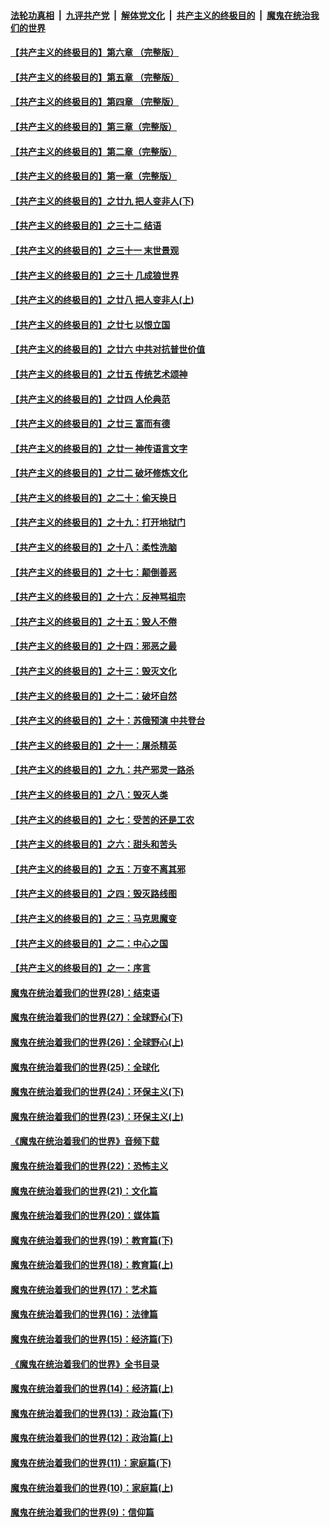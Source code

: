 ####  [法轮功真相](../../../../basic/blob/master/README.md?t=07072131) &nbsp;|&nbsp; [九评共产党](../../../../9ping.md/blob/master/README.md?t=07072131) &nbsp;|&nbsp; [解体党文化](../../../../jtdwh.md/blob/master/README.md?t=07072131)  &nbsp;|&nbsp; [共产主义的终极目的](../../../../gczydzjmd.md/blob/master/README.md?t=07072131) &nbsp;|&nbsp; [魔鬼在统治我们的世界](../../../../mgztzwmdsj.md/blob/master/README.md?t=07072131) 

#### [【共产主义的终极目的】第六章 （完整版）](../pages/nsc422/n11428913.md?t=07072131) 

#### [【共产主义的终极目的】第五章 （完整版）](../pages/nsc422/n11428912.md?t=07072131) 

#### [【共产主义的终极目的】第四章 （完整版）](../pages/nsc422/n11428907.md?t=07072131) 

#### [【共产主义的终极目的】第三章（完整版）](../pages/nsc422/n11428848.md?t=07072131) 

#### [【共产主义的终极目的】第二章（完整版）](../pages/nsc422/n11428831.md?t=07072131) 

#### [【共产主义的终极目的】第一章（完整版）](../pages/nsc422/n11417651.md?t=07072131) 

#### [【共产主义的终极目的】之廿九 把人变非人(下)](../pages/nsc422/n11344140.md?t=07072131) 

#### [【共产主义的终极目的】之三十二 结语](../pages/nsc422/n11360535.md?t=07072131) 

#### [【共产主义的终极目的】之三十一 末世景观](../pages/nsc422/n11351129.md?t=07072131) 

#### [【共产主义的终极目的】之三十 几成狼世界](../pages/nsc422/n11348280.md?t=07072131) 

#### [【共产主义的终极目的】之廿八 把人变非人(上)](../pages/nsc422/n11340492.md?t=07072131) 

#### [【共产主义的终极目的】之廿七 以恨立国](../pages/nsc422/n11336944.md?t=07072131) 

#### [【共产主义的终极目的】之廿六 中共对抗普世价值](../pages/nsc422/n11324785.md?t=07072131) 

#### [【共产主义的终极目的】之廿五 传统艺术颂神](../pages/nsc422/n11296396.md?t=07072131) 

#### [【共产主义的终极目的】之廿四 人伦典范](../pages/nsc422/n11296397.md?t=07072131) 

#### [【共产主义的终极目的】之廿三 富而有德](../pages/nsc422/n11283598.md?t=07072131) 

#### [【共产主义的终极目的】之廿一 神传语言文字](../pages/nsc422/n11263265.md?t=07072131) 

#### [【共产主义的终极目的】之廿二 破坏修炼文化](../pages/nsc422/n11245728.md?t=07072131) 

#### [【共产主义的终极目的】之二十：偷天换日](../pages/nsc422/n11238846.md?t=07072131) 

#### [【共产主义的终极目的】之十九：打开地狱门](../pages/nsc422/n11206376.md?t=07072131) 

#### [【共产主义的终极目的】之十八：柔性洗脑](../pages/nsc422/n11199994.md?t=07072131) 

#### [【共产主义的终极目的】之十七：颠倒善恶](../pages/nsc422/n11179782.md?t=07072131) 

#### [【共产主义的终极目的】之十六：反神骂祖宗](../pages/nsc422/n11166798.md?t=07072131) 

#### [【共产主义的终极目的】之十五：毁人不倦](../pages/nsc422/n11166792.md?t=07072131) 

#### [【共产主义的终极目的】之十四：邪恶之最](../pages/nsc422/n11150249.md?t=07072131) 

#### [【共产主义的终极目的】之十三：毁灭文化](../pages/nsc422/n11135227.md?t=07072131) 

#### [【共产主义的终极目的】之十二：破坏自然](../pages/nsc422/n11135214.md?t=07072131) 

#### [【共产主义的终极目的】之十：苏俄预演 中共登台](../pages/nsc422/n11118424.md?t=07072131) 

#### [【共产主义的终极目的】之十一：屠杀精英](../pages/nsc422/n11118442.md?t=07072131) 

#### [【共产主义的终极目的】之九：共产邪灵一路杀](../pages/nsc422/n11114139.md?t=07072131) 

#### [【共产主义的终极目的】之八：毁灭人类](../pages/nsc422/n11108503.md?t=07072131) 

#### [【共产主义的终极目的】之七：受苦的还是工农](../pages/nsc422/n11101809.md?t=07072131) 

#### [【共产主义的终极目的】之六：甜头和苦头](../pages/nsc422/n11096971.md?t=07072131) 

#### [【共产主义的终极目的】之五：万变不离其邪](../pages/nsc422/n11091285.md?t=07072131) 

#### [【共产主义的终极目的】之四：毁灭路线图](../pages/nsc422/n11086284.md?t=07072131) 

#### [【共产主义的终极目的】之三：马克思魔变](../pages/nsc422/n11061941.md?t=07072131) 

#### [【共产主义的终极目的】之二：中心之国](../pages/nsc422/n11047728.md?t=07072131) 

#### [【共产主义的终极目的】之一：序言](../pages/nsc422/n11086077.md?t=07072131) 

#### [魔鬼在统治着我们的世界(28)：结束语](../pages/nsc422/n10936246.md?t=07072131) 

#### [魔鬼在统治着我们的世界(27)：全球野心(下)](../pages/nsc422/n10928319.md?t=07072131) 

#### [魔鬼在统治着我们的世界(26)：全球野心(上)](../pages/nsc422/n10900318.md?t=07072131) 

#### [魔鬼在统治着我们的世界(25)：全球化](../pages/nsc422/n10788205.md?t=07072131) 

#### [魔鬼在统治着我们的世界(24)：环保主义(下)](../pages/nsc422/n10695307.md?t=07072131) 

#### [魔鬼在统治着我们的世界(23)：环保主义(上)](../pages/nsc422/n10688613.md?t=07072131) 

#### [《魔鬼在统治着我们的世界》音频下载](../pages/nsc422/n10635553.md?t=07072131) 

#### [魔鬼在统治着我们的世界(22)：恐怖主义](../pages/nsc422/n10614727.md?t=07072131) 

#### [魔鬼在统治着我们的世界(21)：文化篇](../pages/nsc422/n10597706.md?t=07072131) 

#### [魔鬼在统治着我们的世界(20)：媒体篇](../pages/nsc422/n10586579.md?t=07072131) 

#### [魔鬼在统治着我们的世界(19)：教育篇(下)](../pages/nsc422/n10564808.md?t=07072131) 

#### [魔鬼在统治着我们的世界(18)：教育篇(上)](../pages/nsc422/n10526970.md?t=07072131) 

#### [魔鬼在统治着我们的世界(17)：艺术篇](../pages/nsc422/n10499093.md?t=07072131) 

#### [魔鬼在统治着我们的世界(16)：法律篇](../pages/nsc422/n10485969.md?t=07072131) 

#### [魔鬼在统治着我们的世界(15)：经济篇(下)](../pages/nsc422/n10469975.md?t=07072131) 

#### [《魔鬼在统治着我们的世界》全书目录](../pages/nsc422/n10464261.md?t=07072131) 

#### [魔鬼在统治着我们的世界(14)：经济篇(上)](../pages/nsc422/n10457370.md?t=07072131) 

#### [魔鬼在统治着我们的世界(13)：政治篇(下)](../pages/nsc422/n10448270.md?t=07072131) 

#### [魔鬼在统治着我们的世界(12)：政治篇(上)](../pages/nsc422/n10444576.md?t=07072131) 

#### [魔鬼在统治着我们的世界(11)：家庭篇(下)](../pages/nsc422/n10440961.md?t=07072131) 

#### [魔鬼在统治着我们的世界(10)：家庭篇(上)](../pages/nsc422/n10435448.md?t=07072131) 

#### [魔鬼在统治着我们的世界(9)：信仰篇](../pages/nsc422/n10432159.md?t=07072131) 

